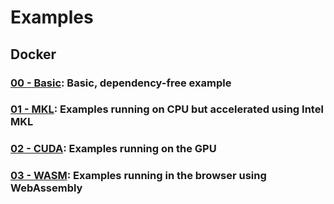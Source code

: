 # Examples
## Docker
### [00 - Basic](00_basic/README.MD): Basic, dependency-free example
### [01 - MKL](01_mkl/README.MD): Examples running on CPU but accelerated using Intel MKL
### [02 - CUDA](02_cuda/README.MD): Examples running on the GPU
### [03 - WASM](03_wasm/README.MD): Examples running in the browser using WebAssembly
